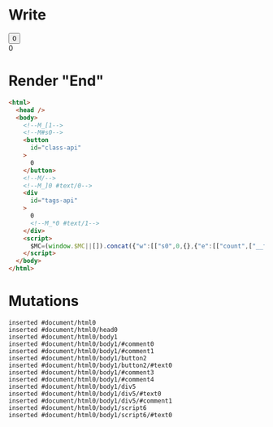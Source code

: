 # Write
  <!--M_[1--><!--M#s0--><button id=class-api>0</button><!--M/--><!--M_]0 #text/0--><div id=tags-api>0<!--M_*0 #text/1--></div><script>$MC=(window.$MC||[]).concat({"w":[["s0",0,{},{"e":[["count",["__tests__/template.marko_0/onCount",0]]],"f":1,"p":null}]],"t":["__tests__/components/class-counter.marko"]});WALKER_RUNTIME("M")("_");M._.r=[_=>(_.b={0:{"#text/0!":_.a={m5c:"s0"},"#text/0(":_._.$compat_renderer(_._["__tests__/components/class-counter.marko"])},1:_.a}),1,"$compat_setScope",0];M._.w()</script>


# Render "End"
```html
<html>
  <head />
  <body>
    <!--M_[1-->
    <!--M#s0-->
    <button
      id="class-api"
    >
      0
    </button>
    <!--M/-->
    <!--M_]0 #text/0-->
    <div
      id="tags-api"
    >
      0
      <!--M_*0 #text/1-->
    </div>
    <script>
      $MC=(window.$MC||[]).concat({"w":[["s0",0,{},{"e":[["count",["__tests__/template.marko_0/onCount",0]]],"f":1,"p":null}]],"t":["__tests__/components/class-counter.marko"]});WALKER_RUNTIME("M")("_");M._.r=[_=&gt;(_.b={0:{"#text/0!":_.a={m5c:"s0"},"#text/0(":_._.$compat_renderer(_._["__tests__/components/class-counter.marko"])},1:_.a}),1,"$compat_setScope",0];M._.w()
    </script>
  </body>
</html>
```

# Mutations
```
inserted #document/html0
inserted #document/html0/head0
inserted #document/html0/body1
inserted #document/html0/body1/#comment0
inserted #document/html0/body1/#comment1
inserted #document/html0/body1/button2
inserted #document/html0/body1/button2/#text0
inserted #document/html0/body1/#comment3
inserted #document/html0/body1/#comment4
inserted #document/html0/body1/div5
inserted #document/html0/body1/div5/#text0
inserted #document/html0/body1/div5/#comment1
inserted #document/html0/body1/script6
inserted #document/html0/body1/script6/#text0
```